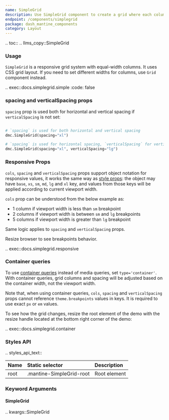 ```yaml
---
name: SimpleGrid
description: Use SimpleGrid component to create a grid where each column takes equal width. You can use it to create responsive layouts.
endpoint: /components/simplegrid
package: dash_mantine_components
category: Layout
---
```


.. toc::
.. llms_copy::SimpleGrid

### Usage

`SimpleGrid` is a responsive grid system with equal-width columns. It uses CSS grid layout. If you need to set different
widths for columns, use `Grid` component instead.

.. exec::docs.simplegrid.simple
    :code: false

### spacing and verticalSpacing props
`spacing` prop is used both for horizontal and vertical spacing if `verticalSpacing` is not set:

```python

# `spacing` is used for both horizontal and vertical spacing
dmc.SimpleGrid(spacing="xl")

# `spacing` is used for horizontal spacing, `verticalSpacing` for vertical
dmc.SimpleGrid(spacing="xl", verticalSpacing="lg")
```

### Responsive Props

`cols`, `spacing` and `verticalSpacing` props support object notation for responsive values, 
it works the same way as [style props](/style-props): the object may have `base`, `xs`, `sm`, `md`, `lg` and `xl` key, 
and values from those keys will be applied according to current viewport width.

`cols` prop can be understood from the below example as:

- 1 column if viewport width is less than `sm` breakpoint
- 2 columns if viewport width is between `sm` and `lg` breakpoints
- 5 columns if viewport width is greater than `lg` breakpoint

Same logic applies to `spacing` and `verticalSpacing` props.

Resize browser to see breakpoints behavior.

.. exec::docs.simplegrid.responsive

### Container queries
To use [container queries](https://developer.mozilla.org/en-US/docs/Web/CSS/CSS_containment/Container_queries) instead
of media queries, set `type='container'`. With container queries, grid columns and spacing will be adjusted based on the
container width, not the viewport width.

Note that, when using container queries, `cols`, `spacing` and `verticalSpacing` props cannot reference `theme.breakpoints`
values in keys. It is required to use exact `px` or `em` values.

To see how the grid changes, resize the root element of the demo with the resize handle located at the bottom right
corner of the demo:


.. exec::docs.simplegrid.container


### Styles API


.. styles_api_text::

| Name        | Static selector          | Description                                      |
|:------------|:-------------------------|:-------------------------------------------------|
| root        | .mantine-SimpleGrid-root | Root element                                     |

### Keyword Arguments

#### SimpleGrid

.. kwargs::SimpleGrid
